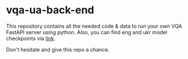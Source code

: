 # vqa-ua-back-end

This repository contains all the needed code & data to run your own VQA FastAPI server using python. Also, you can find eng and ukr model checkpoints via [link](https://drive.google.com/drive/folders/11CKPkCEmVhnU6Ahc_hLT0Esroc57ISHn?usp=sharing).

Don't hesitate and give this repo a chance.